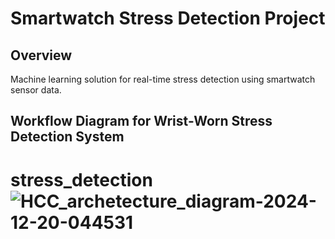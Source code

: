 # Smartwatch Stress Detection Project

## Overview
Machine learning solution for real-time stress detection using smartwatch sensor data.


## Workflow Diagram for Wrist-Worn Stress Detection System
# stress_detection![HCC_archetecture_diagram-2024-12-20-044531](https://github.com/user-attachments/assets/10317cd1-5874-42bf-97c7-680768df8d29)

